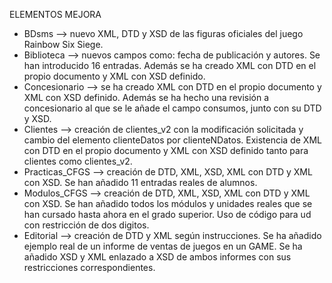 ELEMENTOS MEJORA

- BDsms --> nuevo XML, DTD y XSD de las figuras oficiales del juego Rainbow Six Siege.
- Biblioteca --> nuevos campos como: fecha de publicación y autores. Se han introducido 16 entradas. Además se ha creado XML con DTD en el propio documento y XML con XSD definido.
- Concesionario --> se ha creado XML con DTD en el propio documento y XML con XSD definido. Además se ha hecho una revisión a concesionario al que se le añade el campo consumos, junto con su DTD y XSD.
- Clientes --> creación de clientes_v2 con la modificación solicitada y cambio del elemento clienteDatos por clienteNDatos. Existencia de XML con DTD en el propio documento y XML con XSD definido tanto para clientes como clientes_v2.
- Practicas_CFGS --> creación de DTD, XML, XSD, XML con DTD y XML con XSD. Se han añadido 11 entradas reales de alumnos.
- Modulos_CFGS --> creación de DTD, XML, XSD, XML con DTD y XML con XSD. Se han añadido todos los módulos y unidades reales que se han cursado hasta ahora en el grado superior. Uso de código para ud con restricción de dos digitos.
- Editorial --> creación de DTD y XML según instrucciones. Se ha añadido ejemplo real de un informe de ventas de juegos en un GAME. Se ha añadido XSD y XML enlazado a XSD de ambos informes con sus restricciones correspondientes.